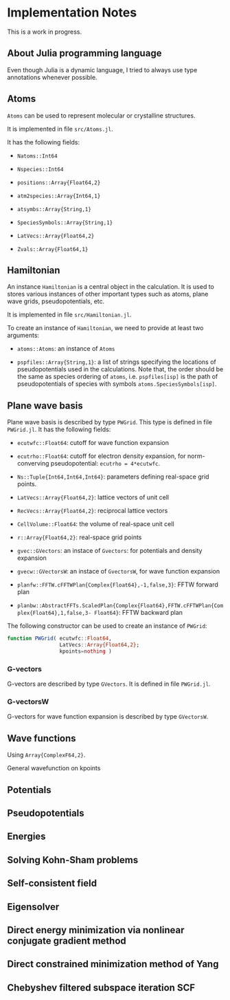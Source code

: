 # Implementation Notes

This is a work in progress.

## About Julia programming language

Even though Julia is a dynamic language, I tried to always use type annotations
whenever possible.

## Atoms

`Atoms` can be used to represent molecular or crystalline structures.

It is implemented in file `src/Atoms.jl`.

It has the following fields:

- `Natoms::Int64`

- `Nspecies::Int64`

- `positions::Array{Float64,2}`

- `atm2species::Array{Int64,1}`

- `atsymbs::Array{String,1}`

- `SpeciesSymbols::Array{String,1}`

- `LatVecs::Array{Float64,2}`

- `Zvals::Array{Float64,1}`


## Hamiltonian

An instance `Hamiltonian` is a central object in the calculation.
It is used to stores various instances of other important types
such as atoms, plane wave grids, pseudopotentials, etc.

It is implemented in file `src/Hamiltonian.jl`.

To create an instance of `Hamiltonian`, we need to provide at least
two arguments:

- `atoms::Atoms`: an instance of `Atoms`

- `pspfiles::Array{String,1}`: a list of strings specifying the
  locations of pseudopotentials used in the
  calculations. Note that, the order should be the same as species ordering
  of `atoms`, i.e. `pspfiles[isp]` is the path of
  pseudopotentials of species with symbols `atoms.SpeciesSymbols[isp]`.

## Plane wave basis

Plane wave basis is described by type `PWGrid`. This type is defined in file `PWGrid.jl`.
It has the following fields:

- `ecutwfc::Float64`: cutoff for wave function expansion

- `ecutrho::Float64`: cutoff for electron density expansion, for norm-converving
  pseudopotential: `ecutrho = 4*ecutwfc`.

- `Ns::Tuple{Int64,Int64,Int64}`: parameters defining real-space grid points.

- `LatVecs::Array{Float64,2}`: lattice vectors of unit cell

- `RecVecs::Array{Float64,2}`: reciprocal lattice vectors

- `CellVolume::Float64`: the volume of real-space unit cell

- `r::Array{Float64,2}`: real-space grid points

- `gvec::GVectors`: an instace of `Gvectors`: for potentials and density expansion

- `gvecw::GVectorsW`: an instace of `GvectorsW`, for wave function expansion

- `planfw::FFTW.cFFTWPlan{Complex{Float64},-1,false,3}`: FFTW forward plan

- `planbw::AbstractFFTs.ScaledPlan{Complex{Float64},FFTW.cFFTWPlan{Complex{Float64},1,false,3- Float64}`: FFTW backward plan

The following constructor can be used to create an instance of `PWGrid`:
```julia
function PWGrid( ecutwfc::Float64,
                 LatVecs::Array{Float64,2};
                 kpoints=nothing )
```

### G-vectors

G-vectors are described by type `GVectors`. It is defined in file `PWGrid.jl`.



### G-vectorsW

G-vectors for wave function expansion is described by type `GVectorsW`.


## Wave functions

Using `Array{ComplexF64,2}`.

General wavefunction on kpoints

## Potentials

## Pseudopotentials

## Energies

## Solving Kohn-Sham problems

## Self-consistent field

## Eigensolver

## Direct energy minimization via nonlinear conjugate gradient method

## Direct constrained minimization method of Yang

## Chebyshev filtered subspace iteration SCF
